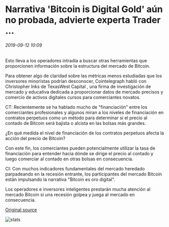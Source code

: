 # Narrativa 'Bitcoin is Digital Gold' aún no probada, advierte experta Trader ...

###### 2019-09-12 10:09

Esto lleva a los operadores intradía a buscar otras herramientas que proporcionen información sobre la estructura del mercado de Bitcoin.

Para obtener algo de claridad sobre las métricas menos estudiadas que los inversores minoristas podrían desconocer, Cointelegraph habló con Christopher Inks de TexasWest Capital , una firma de investigación de mercado y educativa dedicada a proporcionar datos de mercado precisos y comercio de activos digitales cursos para comerciantes novatos.

CT: Recientemente se ha hablado mucho de "financiación" entre los comerciantes profesionales y algunos miran a los niveles de financiación en contratos perpetuos como un método para determinar si el precio al contado de Bitcoin será bajista o alcista en las bolsas más grandes.

¿En qué medida el nivel de financiación de los contratos perpetuos afecta la acción del precio de Bitcoin?

Con este fin, los comerciantes pueden potencialmente utilizar la tasa de financiación para entender hacia dónde se dirige el precio al contado y luego comerciar al contado en otras bolsas en consecuencia.

CI: Con muchos indicadores fundamentales del mercado heredado parpadeando en la recesión entrante, los participantes del mercado Bitcoin están impulsando la narrativa "Bitcoin es oro digital".

Los operadores e inversores inteligentes prestarán mucha atención al mercado Bitcoin si una recesión golpea y juega al mercado en consecuencia.

[Original source](https://cointelegraph.com/news/bitcoin-is-digital-gold-narrative-still-unproven-warns-expert-trader)

![stats](https://c.statcounter.com/11760860/0/a89fa40b/1/ "stats")